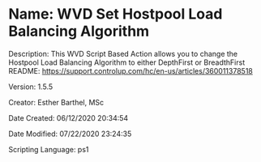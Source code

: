 ﻿# Name: WVD Set Hostpool Load Balancing Algorithm

Description: This WVD Script Based Action allows you to change the Hostpool Load Balancing Algorithm to either DepthFirst or BreadthFirst
README: https://support.controlup.com/hc/en-us/articles/360011378518

Version: 1.5.5

Creator: Esther Barthel, MSc

Date Created: 06/12/2020 20:34:54

Date Modified: 07/22/2020 23:24:35

Scripting Language: ps1

